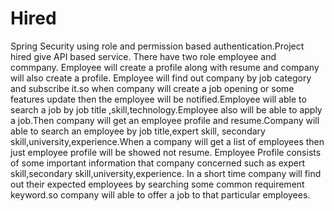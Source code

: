 # Hired
Spring Security using role and permission based authentication.Project hired give API based service.
There have two role employee and commpany. Employee will create a profile along with resume and company will also create a profile.
Employee will find out company by  job category and subscribe it.so when company will create a job opening or some features update 
then the employee will be notified.Employee will able to search a job by job  title ,skill,technology.Employee also will be able to
apply a job.Then company will get an employee profile and resume.Company will able to search an employee by job title,expert skill,
secondary skill,university,experience.When a company will get a list of employees then just employee profile will be showed not resume.
Employee Profile consists of  some important information that company concerned such as expert skill,secondary  skill,university,experience.
In a short time company will find out their expected employees by searching some common requirement keyword.so company will able to  offer 
a job to that particular employees.
